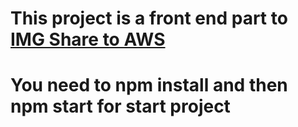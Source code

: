 # This project is a front end part to [IMG Share to AWS ](https://github.com/mos3aab/imgSharing)
# You need to npm install and then npm start for start project
